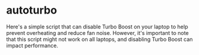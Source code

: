 # autoturbo

Here's a simple script that can disable Turbo Boost on your laptop to help prevent overheating and reduce fan noise. However, it's important to note that this script might not work on all laptops, and disabling Turbo Boost can impact performance.

